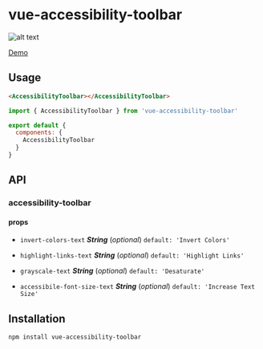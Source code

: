 # vue-accessibility-toolbar
![alt text](https://user-images.githubusercontent.com/19203626/61536206-69b4f900-aa34-11e9-88d0-1563425f20dd.png)

[Demo](https://hendrixfan.github.io/vue-accessibility-toolbar/)
## Usage

```HTML
<AccessibilityToolbar></AccessibilityToolbar>
```

```javascript
import { AccessibilityToolbar } from 'vue-accessibility-toolbar'

export default {
  components: {
    AccessibilityToolbar
  }
}
```

## API

### accessibility-toolbar

#### props

- `invert-colors-text` ***String*** (*optional*) `default: 'Invert Colors'`

- `highlight-links-text` ***String*** (*optional*) `default: 'Highlight Links'`

- `grayscale-text` ***String*** (*optional*) `default: 'Desaturate'`

- `accessibile-font-size-text` ***String*** (*optional*) `default: 'Increase Text Size'`

## Installation

```
npm install vue-accessibility-toolbar
```
